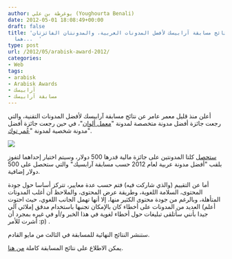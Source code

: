 ```yaml
---
author: يوغرطة بن علي (Youghourta Benali)
date: 2012-05-01 18:08:49+00:00
draft: false
title: 'الكشف عن نتائج مسابقة آرابيسك لأفضل المدونات العربية، والمدونتان الفائزتان
  هما...  '
type: post
url: /2012/05/arabisk-award-2012/
categories:
- Web
tags:
- arabisk
- Arabisk Awards
- آرابيسك
- مسابقة آرابيسك
---
```


أعلن منذ قليل معمر عامر عن نتائج مسابقة آرابيسك لأفضل المدونات التقنية، والتي رجعت جائزة أفضل مدونة متخصصة لمدونة "[معمل ألوان](http://blog.colorslab.net/)"، في حين رجعت جائزة أفضل مدونة شخصية لمدونة "[عُمر توك](http://www.omartalk.com/omar/)".




[![](http://www.it-scoop.com/wp-content/uploads/2012/03/Arabisk-award-logo.png)
](http://www.it-scoop.com/wp-content/uploads/2012/03/Arabisk-award-logo.png)




[ستحصل](http://blog.arabisk-award.com/archives/178) كلتا المدونتين على جائزة مالية قدرها 500 دولار، وسيتم اختيار إحداهما لتفوز بلقب "أفضل مدونة عربية لعام 2012 حسب مسابقة آرابسيك" والتي ستحصل على 500 دولار إضافية.




أما عن التقييم (والذي شاركت فيه) فتم حسب عدة معايير، تتركز أساسا حول جودة المحتوى، السلامة اللغوية، وطريقة عرض المحتوى، والملاحظ أن أغلب المدونات المتأهلة، وبالرغم من جودة محتوى الكثير منها، إلا أنها تهمل الجانب اللغوي، حيث احتوت العديد من المدونات على أخطاء كان بالإمكان تجنبها باستخدام مدقق إملائي آلي (أعلم جيدا بأنني سأتلقى تبليغات حول أخطاء لغوية في هذا الخبر و/أو في غيره بمجرد أن أشرت للأمر :p) .




ستنشر النتائج النهائية للمسابقة في الثالث من مايو القادم.




يمكن الاطلاع على نتائج المسابقة كاملة [من هنا](http://blog.arabisk-award.com/archives/178).
